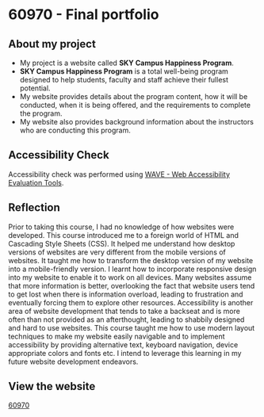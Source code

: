 # 60970 - Final portfolio

## About my project
- My project is a website called **SKY Campus Happiness Program**.
- **SKY Campus Happiness Program** is a total well-being program designed to help students, faculty and staff achieve their fullest potential.
- My website provides details about the program content, how it will be conducted, when it is being offered, and the requirements to complete the program.
- My website also provides background information about the instructors who are conducting this program.

## Accessibility Check
Accessibility check was performed using [WAVE - Web Accessibility Evaluation Tools](https://wave.webaim.org/).

## Reflection
Prior to taking this course, I had no knowledge of how websites were developed. This course introduced me to a foreign world of HTML and Cascading Style Sheets (CSS). It helped me understand how desktop versions of websites are very different from the mobile versions of websites. It taught me how to transform the desktop version of my website into a mobile-friendly version. I learnt how to incorporate responsive design into my website to enable it to work on all devices. 
Many websites assume that more information is better, overlooking the fact that website users tend to get lost when there is information overload, leading to frustration and eventually forcing them to explore other resources. Accessibility is another area of website development that tends to take a backseat and is more often than not provided as an afterthought, leading to shabbily designed and hard to use websites. This course taught me how to use modern layout techniques to make my website easily navigable and to implement accessibility by providing alternative text, keyboard navigation, device appropriate colors and fonts etc.
I intend to leverage this learning in my future website development endeavors.

## View the website
[60970](https://htmlpreview.github.io/?https://github.com/ShwetaR2025/60970/blob/main/final-portfolio/index.html)
